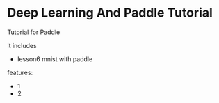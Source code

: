# Deep Learning And Paddle Tutorial

Tutorial for Paddle

it includes
* lesson6  mnist with paddle

features:
* 1
* 2

